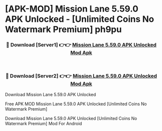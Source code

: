# [APK-MOD] Mission Lane 5.59.0 APK Unlocked - [Unlimited Coins No Watermark Premium] ph9pu



<div align="center">
<h3>🔴 Download [Server1] 👉👉 <a href="https://momento.my/?title=Mission_Lane_5.59.0_APK_Unlocked">Mission Lane 5.59.0 APK Unlocked Mod Apk</a></h3><br>

<h3>🔴 Download [Server2] 👉👉 <a href="https://momento.my/?title=Mission_Lane_5.59.0_APK_Unlocked">Mission Lane 5.59.0 APK Unlocked Mod Apk</a></h3>
</div>



Download Mission Lane 5.59.0 APK Unlocked 

Free APK MOD Mission Lane 5.59.0 APK Unlocked [Unlimited Coins No Watermark Premium]

Download Mission Lane 5.59.0 APK Unlocked [Unlimited Coins No Watermark Premium] Mod For Android
